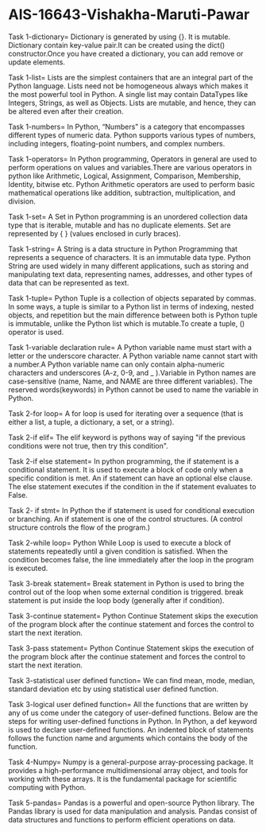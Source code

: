 # AIS-16643-Vishakha-Maruti-Pawar
Task 1-dictionary= Dictionary is generated by using {}. It is mutable. Dictionary contain key-value pair.It can be created using the dict() constructor.Once you have created a dictionary, you can add remove or update elements.

Task 1-list= Lists are the simplest containers that are an integral part of the Python language. Lists need not be homogeneous always which makes it the most powerful tool in Python. A single list may contain DataTypes like Integers, Strings, as well as Objects. Lists are mutable, and hence, they can be altered even after their creation.

Task 1-numbers= In Python, “Numbers” is a category that encompasses different types of numeric data. Python supports various types of numbers, including integers, floating-point numbers, and complex numbers. 

Task 1-operators= In Python programming, Operators in general are used to perform operations on values and variables.There are various operators in python like Arithmetic, Logical, Assignment, Comparison, Membership, Identity, bitwise etc. Python Arithmetic operators are used to perform basic mathematical operations like addition, subtraction, multiplication, and division.

Task 1-set= A Set in Python programming is an unordered collection data type that is iterable, mutable and has no duplicate elements. Set are represented by { } (values enclosed in curly braces).

Task 1-string= A String is a data structure in Python Programming that represents a sequence of characters. It is an immutable data type. Python String are used widely in many different applications, such as storing and manipulating text data, representing names, addresses, and other types of data that can be represented as text.

Task 1-tuple= Python Tuple is a collection of objects separated by commas. In some ways, a tuple is similar to a Python list in terms of indexing, nested objects, and repetition but the main difference between both is Python tuple is immutable, unlike the Python list which is mutable.To create a tuple, () operator is used.

Task 1-variable declaration rule= A Python variable name must start with a letter or the underscore character. A Python variable name cannot start with a number.A Python variable name can only contain alpha-numeric characters and underscores (A-z, 0-9, and _ ).Variable in Python names are case-sensitive (name, Name, and NAME are three different variables). The reserved words(keywords) in Python cannot be used to name the variable in Python. 

Task 2-for loop= A for loop is used for iterating over a sequence (that is either a list, a tuple, a dictionary, a set, or a string).

Task 2-if elif= The elif keyword is pythons way of saying "if the previous conditions were not true, then try this condition".

Task 2-if else statement= In python programming, the if statement is a conditional statement. It is used to execute a block of code only when a specific condition is met. An if statement can have an optional else clause. The else statement executes if the condition in the if statement evaluates to False.

Task 2- if stmt= In Python the if statement is used for conditional execution or branching. An if statement is one of the control structures. (A control structure controls the flow of the program.)

Task 2-while loop= Python While Loop is used to execute a block of statements repeatedly until a given condition is satisfied. When the condition becomes false, the line immediately after the loop in the program is executed.

Task 3-break statement= Break statement in Python is used to bring the control out of the loop when some external condition is triggered. break statement is put inside the loop body (generally after if condition).  

Task 3-continue statement= Python Continue Statement skips the execution of the program block after the continue statement and forces the control to start the next iteration.

Task 3-pass statement= Python Continue Statement skips the execution of the program block after the continue statement and forces the control to start the next iteration.

Task 3-statistical user defined function= We can find mean, mode, median, standard deviation etc by using statistical user defined function.

Task 3-logical user defined function= All the functions that are written by any of us come under the category of user-defined functions. Below are the steps for writing user-defined functions in Python. In Python, a def keyword is used to declare user-defined functions. An indented block of statements follows the function name and arguments which contains the body of the function. 

Task 4-Numpy= Numpy is a general-purpose array-processing package. It provides a high-performance multidimensional array object, and tools for working with these arrays. It is the fundamental package for scientific computing with Python.

Task 5-pandas= Pandas is a powerful and open-source Python library. The Pandas library is used for data manipulation and analysis. Pandas consist of data structures and functions to perform efficient operations on data.
